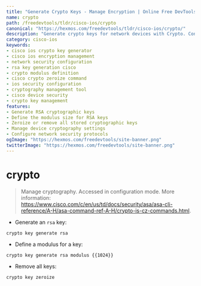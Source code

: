 ```yaml
---
title: "Generate Crypto Keys - Manage Encryption | Online Free DevTools by Hexmos"
name: crypto
path: /freedevtools/tldr/cisco-ios/crypto
canonical: "https://hexmos.com/freedevtools/tldr/cisco-ios/crypto/"
description: "Generate crypto keys for network devices with Crypto. Control encryption and security settings on Cisco IOS. Free online tool, no registration required."
category: cisco-ios
keywords:
- cisco ios crypto key generator
- cisco ios encryption management
- network security configuration
- rsa key generation cisco
- crypto modulus definition
- cisco crypto zeroize command
- ios security configuration
- cryptography management tool
- cisco device security
- crypto key management
features:
- Generate RSA cryptographic keys
- Define the modulus size for RSA keys
- Zeroize or remove all stored cryptographic keys
- Manage device cryptography settings
- Configure network security protocols
ogImage: "https://hexmos.com/freedevtools/site-banner.png"
twitterImage: "https://hexmos.com/freedevtools/site-banner.png"
---
```


# crypto

> Manage cryptography.
> Accessed in configuration mode.
> More information: <https://www.cisco.com/c/en/us/td/docs/security/asa/asa-cli-reference/A-H/asa-command-ref-A-H/crypto-is-cz-commands.html>.

- Generate an `rsa` key:

`crypto key generate rsa`

- Define a modulus for a key:

`crypto key generate rsa modulus {{1024}}`

- Remove all keys:

`crypto key zeroize`
